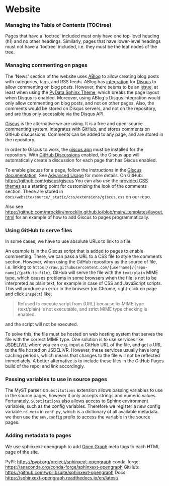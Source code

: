 # Website


### Managing the Table of Contents (TOCtree)
Pages that have a 'toctree' included must only have one top-level heading (h1) and no other headings. 
Similarly, pages that have lower-level headings must not have a 'toctree' included, 
i.e. they must be the leaf nodes of the tree.

### Managing commenting on pages
The 'News' section of the website uses [ABlog](https://ablog.readthedocs.io/) to allow creating blog posts
with categories, tags, and RSS feeds. ABlog has [integration](https://ablog.readthedocs.io/en/stable/manual/ablog-configuration-options.html#disqus-integration)
for [Disqus](https://disqus.com/) to allow commenting on blog posts.
However, there seems to be an [issue](https://github.com/sunpy/ablog/issues/229),
at least when using the [PyData Sphinx Theme](https://pydata-sphinx-theme.readthedocs.io/en/stable/user_guide/ablog.html),
which breaks the page layout when Disqus is enabled. 
Moreover, using ABlog's Disqus integration would only allow commenting on blog posts, and not on other pages.
Also, the comments would be stored on Disqus servers, and not on the repository, and are thus
only accessible via the Disqus API.

[Giscus](https://giscus.app/) is the alternative we are using. It is a free and open-source commenting system,
integrates with GitHub, and stores comments on GitHub discussions.
Comments can be added to any page, and are stored in the repository.

In order to Giscus to work, the [giscus app](https://github.com/marketplace/giscus) 
must be installed for the repository.
With [GitHub Discussions](https://docs.github.com/en/discussions) enabled,
the Giscus app will automatically create a discussion for each page that has Giscus enabled.

To enable giscuss for a page, follow the instructions in the [Giscus documentation](https://giscus.app/).
See [Advanced Usage](https://github.com/giscus/giscus/blob/main/ADVANCED-USAGE.md) for more details.
On GitHub: https://github.com/giscus/giscus
You can also use the [provided CSS themes](https://github.com/giscus/giscus/tree/main/styles/themes)
as a starting point for customizing the look of the comments section.
These are stored in `docs/website/source/_static/css/extensions/giscus.css` on our repo.

Also see https://github.com/mrocklin/mrocklin.github.io/blob/main/_templates/layout.html
for an example of how to add Giscus to pages programmatically.

### Using GitHub to serve files
In some cases, we have to use absolute URLs to link to a file.

An example is in the Giscus script that is added to pages to enable commenting.
There, we can pass a URL to a CSS file to style the comments section.
However, when using the GitHub repository as the source of file, i.e. linking to 
`https://raw.githubusercontent.com/{username}/{repo-name}/{path-to-file}`, 
GitHub will serve the file with the `text/plain` MIME type, which causes problems in some browsers when
the file is not to be interpreted as plain text, for example in case of CSS and JavaScript scripts. This will
produce an error in the browser (on Chrome, right-click on page and click `inspect`) like:

> Refused to execute script from {URL} because its MIME type (text/plain) is not executable, 
and strict MIME type checking is enabled.

and the script will not be executed.

To solve this, the file must be hosted on web hosting system that serves the file with the correct MIME type.
One solution is to use services like [JSDELIVR](https://www.jsdelivr.com/?docs=gh), where you can e.g. input
a GitHub URL of the file, and get a URL to the file hosted on JSDELIVR. However, these services
usually have long caching periods, which means that changes to the file will not be reflected immediately.
A better alternative is to include these files in the GitHub Pages build of the repo, and link accordingly.


### Passing variables to use in source pages
The MyST parser's `Substitutions` extension allows passing variables to use in the source pages,
however it only accepts strings and numeric values.
Fortunately, `Substitutions` also allows access to Sphinx environment variables, such as the config variables.
Therefore we register a new config variable `rd_meta` in `conf.py`, which is a dictionary of all available metadata. 
we then use the `env.config` prefix to access the variable in the source pages.


### Adding metadata to pages
We use sphinxext-opengraph to add [Open Graph](https://ogp.me/) meta tags to each HTML page of the site.

PyPI: https://pypi.org/project/sphinxext-opengraph
conda-forge: https://anaconda.org/conda-forge/sphinxext-opengraph
GitHub: https://github.com/wpilibsuite/sphinxext-opengraph
Docs: https://sphinxext-opengraph.readthedocs.io/en/latest/
